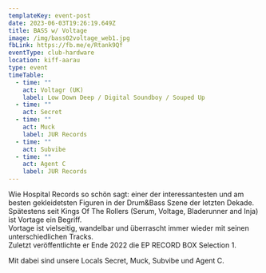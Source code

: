 ```yaml
---
templateKey: event-post
date: 2023-06-03T19:26:19.649Z
title: BASS w/ Voltage
image: /img/bass02voltage_web1.jpg
fbLink: https://fb.me/e/Rtank9Qf
eventType: club-hardware
location: kiff-aarau
type: event
timeTable:
  - time: ""
    act: Voltagr (UK)
    label: Low Down Deep / Digital Soundboy / Souped Up
  - time: ""
    act: Secret
  - time: ""
    act: Muck
    label: JUR Records
  - time: ""
    act: Subvibe
  - time: ""
    act: Agent C
    label: JUR Records
---
```

Wie Hospital Records so schön sagt: einer der interessantesten und am besten gekleidetsten Figuren in der Drum&Bass Szene der letzten Dekade. \
Spätestens seit Kings Of The Rollers (Serum, Voltage, Bladerunner and Inja) ist Vortage ein Begriff. \
Vortage ist vielseitig, wandelbar und überrascht immer wieder mit seinen unterschiedlichen Tracks. \
Zuletzt veröffentlichte er Ende 2022 die EP RECORD BOX Selection 1.

Mit dabei sind unsere Locals Secret, Muck, Subvibe und Agent C.